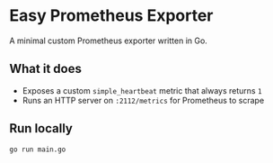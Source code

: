 # Easy Prometheus Exporter

A minimal custom Prometheus exporter written in Go.

## What it does

- Exposes a custom `simple_heartbeat` metric that always returns `1`
- Runs an HTTP server on `:2112/metrics` for Prometheus to scrape

## Run locally

```bash
go run main.go
